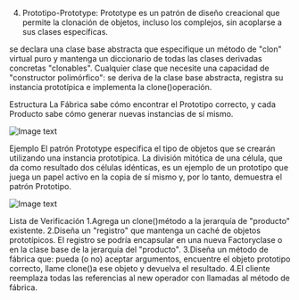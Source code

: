 4. Prototipo-Prototype:
Prototype es un patrón de diseño creacional que permite la clonación de objetos, incluso los complejos, sin acoplarse a sus clases específicas.

se declara una clase base abstracta que especifique un método de "clon" virtual puro y mantenga un diccionario de todas las clases derivadas concretas "clonables". Cualquier clase que necesite una capacidad de "constructor polimórfico": se deriva de la clase base abstracta, registra su instancia prototípica e implementa la clone()operación.

Estructura
La Fábrica sabe cómo encontrar el Prototipo correcto, y cada Producto sabe cómo generar nuevas instancias de sí mismo.

![Image text](https://sourcemaking.com/files/v2/content/patterns/Prototype-2x.png)

Ejemplo
El patrón Prototype especifica el tipo de objetos que se crearán utilizando una instancia prototípica.  La división mitótica de una célula, que da como resultado dos células idénticas, es un ejemplo de un prototipo que juega un papel activo en la copia de sí mismo y, por lo tanto, demuestra el patrón Prototipo. 

![Image text](https://sourcemaking.com/files/v2/content/patterns/Prototype_example1-2x.png)

Lista de Verificación
1.Agrega un clone()método a la jerarquía de "producto" existente.
2.Diseña un "registro" que mantenga un caché de objetos prototípicos. El registro se podría encapsular en una nueva Factoryclase o en la clase base de la jerarquía del "producto".
3.Diseña un método de fábrica que: pueda (o no) aceptar argumentos, encuentre el objeto prototipo correcto, llame clone()a ese objeto y devuelva el resultado.
4.El cliente reemplaza todas las referencias al new operador con llamadas al método de fábrica.